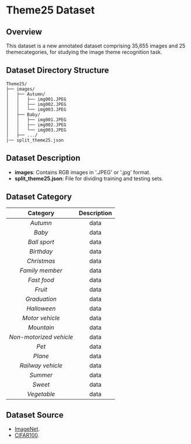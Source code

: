 # Theme25 Dataset

## Overview
This dataset is a new annotated dataset comprising 35,655 images and 25 themecategories, for studying the image theme recognition task.

## Dataset Directory Structure

```
Theme25/
├── images/
│   ├── Autumn/
│   │   ├── img001.JPEG
│   │   ├── img002.JPEG
│   │   └── img003.JPEG
│   ├── Baby/
│   │   ├── img001.JPEG
│   │   ├── img002.JPEG
│   │   └── img003.JPEG
│   ├── .../
|── split_theme25.json
```

## Dataset Description

* **images**: Contains RGB images in '.JPEG' or '.jpg' format.
* **split_theme25.json**: File for dividing training and testing sets.

## Dataset Category

|        Category         |      Description      |
| :---------------------: | :-------------------: |
|        *Autumn*         |         data          |
|         *Baby*          |         data          |
|      *Ball sport*       |         data          |
|        *Birthday*       |         data          |
|       *Christmas*       |         data          |
|     *Family member*     |         data          |
|       *Fast food*       |         data          |
|         *Fruit*         |         data          |
|       *Graduation*      |         data          |
|       *Halloween*       |         data          |
|     *Motor vehicle*     |         data          |
|       *Mountain*        |         data          |
| *Non-motorized vehicle* |         data          |
|          *Pet*          |         data          |
|         *Plane*         |         data          |
|    *Railway vehicle*    |         data          |
|        *Summer*         |         data          |
|         *Sweet*         |         data          |
|       *Vegetable*       |         data          |

## Dataset Source

* [ImageNet](https://image-net.org/).
* [CIFAR100](https://www.cs.toronto.edu/~kriz/cifar.html).
